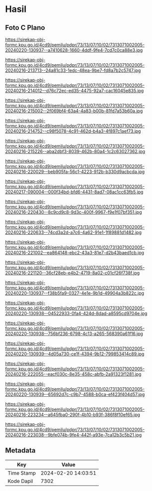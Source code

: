 # Hasil

## Foto C Plano

https://sirekap-obj-formc.kpu.go.id/4cd9/pemilu/pdpr/73/13/07/10/02/7313071002005-20240220-130937--a7410628-1660-4ddf-9fe4-7cd7c0ca88e3.jpg

https://sirekap-obj-formc.kpu.go.id/4cd9/pemilu/pdpr/73/13/07/10/02/7313071002005-20240216-213713--24a81c33-1edc-48ea-9be7-fd8a7b2c5747.jpg

https://sirekap-obj-formc.kpu.go.id/4cd9/pemilu/pdpr/73/13/07/10/02/7313071002005-20240216-214012--d76c72ec-ed35-4475-92a7-cac16045e835.jpg

https://sirekap-obj-formc.kpu.go.id/4cd9/pemilu/pdpr/73/13/07/10/02/7313071002005-20240216-215002--2f069bf4-63a4-4a83-b00b-81fd7a53b60a.jpg

https://sirekap-obj-formc.kpu.go.id/4cd9/pemilu/pdpr/73/13/07/10/02/7313071002005-20240216-214752--c98f5078-4c91-462d-b4a3-4f897c1aef73.jpg

https://sirekap-obj-formc.kpu.go.id/4cd9/pemilu/pdpr/73/13/07/10/02/7313071002005-20240216-215226--aba2dbf3-8039-462b-80a4-1c2c63027362.jpg

https://sirekap-obj-formc.kpu.go.id/4cd9/pemilu/pdpr/73/13/07/10/02/7313071002005-20240216-220029--beb905fa-56c1-4223-912b-b330d9acbcda.jpg

https://sirekap-obj-formc.kpu.go.id/4cd9/pemilu/pdpr/73/13/07/10/02/7313071002005-20240217-090004--000f34bd-bfd6-4431-8ad7-08ac1cc63fb5.jpg

https://sirekap-obj-formc.kpu.go.id/4cd9/pemilu/pdpr/73/13/07/10/02/7313071002005-20240216-220430--8c9cd9c8-9d3c-400f-9967-f9e1f07bf351.jpg

https://sirekap-obj-formc.kpu.go.id/4cd9/pemilu/pdpr/73/13/07/10/02/7313071002005-20240216-220633--74cd3a2d-a7c6-4a62-91e1-1f89881d1482.jpg

https://sirekap-obj-formc.kpu.go.id/4cd9/pemilu/pdpr/73/13/07/10/02/7313071002005-20240216-221002--ea864148-ebc2-43a3-81e7-d2b43baed1cb.jpg

https://sirekap-obj-formc.kpu.go.id/4cd9/pemilu/pdpr/73/13/07/10/02/7313071002005-20240216-221120--36cf28eb-e4b2-4719-8a02-c01cf26f738f.jpg

https://sirekap-obj-formc.kpu.go.id/4cd9/pemilu/pdpr/73/13/07/10/02/7313071002005-20240220-130937--f38b5fa9-0327-4e1e-9b1d-49904a3b822c.jpg

https://sirekap-obj-formc.kpu.go.id/4cd9/pemilu/pdpr/73/13/07/10/02/7313071002005-20240220-130938--04522933-0fa4-424d-8dad-a8595cd9704e.jpg

https://sirekap-obj-formc.kpu.go.id/4cd9/pemilu/pdpr/73/13/07/10/02/7313071002005-20240220-130938--756bf236-6798-4c13-a265-568390a61f16.jpg

https://sirekap-obj-formc.kpu.go.id/4cd9/pemilu/pdpr/73/13/07/10/02/7313071002005-20240220-130939--4d05a730-ce1f-4394-9b12-799853414c89.jpg

https://sirekap-obj-formc.kpu.go.id/4cd9/pemilu/pdpr/73/13/07/10/02/7313071002005-20240216-222055--eacf030c-8e35-458c-abfb-2a91323f1281.jpg

https://sirekap-obj-formc.kpu.go.id/4cd9/pemilu/pdpr/73/13/07/10/02/7313071002005-20240220-130939--65692d7c-c9b7-4588-b0ca-ef423f404d57.jpg

https://sirekap-obj-formc.kpu.go.id/4cd9/pemilu/pdpr/73/13/07/10/02/7313071002005-20240216-223234--a645fba0-290f-4b10-b93f-386f8f10ef65.jpg

https://sirekap-obj-formc.kpu.go.id/4cd9/pemilu/pdpr/73/13/07/10/02/7313071002005-20240216-223038--9bfe074b-9fe4-442f-a93e-7ca12b3c5b21.jpg


## Metadata

| Key        | Value               |
| ---------- | ------------------- |
| Time Stamp | 2024-02-20 14:03:51 |
| Kode Dapil | 7302                |



